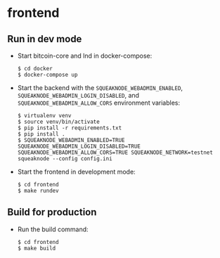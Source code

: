# frontend

## Run in dev mode

- Start bitcoin-core and lnd in docker-compose:
	```
	$ cd docker
	$ docker-compose up
	```
- Start the backend with the `SQUEAKNODE_WEBADMIN_ENABLED`, `SQUEAKNODE_WEBADMIN_LOGIN_DISABLED`, and `SQUEAKNODE_WEBADMIN_ALLOW_CORS` environment variables:
	```
	$ virtualenv venv
	$ source venv/bin/activate
	$ pip install -r requirements.txt
	$ pip install .
	$ SQUEAKNODE_WEBADMIN_ENABLED=TRUE SQUEAKNODE_WEBADMIN_LOGIN_DISABLED=TRUE SQUEAKNODE_WEBADMIN_ALLOW_CORS=TRUE SQUEAKNODE_NETWORK=testnet squeaknode --config config.ini
	```
- Start the frontend in development mode:
	```
	$ cd frontend
	$ make rundev
	```

## Build for production

- Run the build command:
	```
	$ cd frontend
	$ make build
	```
